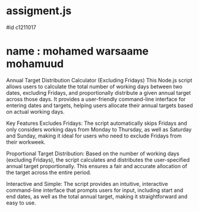 # assigment.js
#id c1211017
# name : mohamed warsaame mohamuud





Annual Target Distribution Calculator (Excluding Fridays)
This Node.js script allows users to calculate the total number of working days between two dates, excluding Fridays, and proportionally distribute a given annual target across those days. It provides a user-friendly command-line interface for entering dates and targets, helping users allocate their annual targets based on actual working days.

Key Features
Excludes Fridays: The script automatically skips Fridays and only considers working days from Monday to Thursday, as well as Saturday and Sunday, making it ideal for users who need to exclude Fridays from their workweek.

Proportional Target Distribution: Based on the number of working days (excluding Fridays), the script calculates and distributes the user-specified annual target proportionally. This ensures a fair and accurate allocation of the target across the entire period.

Interactive and Simple: The script provides an intuitive, interactive command-line interface that prompts users for input, including start and end dates, as well as the total annual target, making it straightforward and easy to use.
